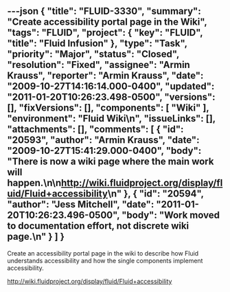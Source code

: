 ---json
{
  "title": "FLUID-3330",
  "summary": "Create accessibility portal page in the Wiki",
  "tags": "FLUID",
  "project": {
    "key": "FLUID",
    "title": "Fluid Infusion"
  },
  "type": "Task",
  "priority": "Major",
  "status": "Closed",
  "resolution": "Fixed",
  "assignee": "Armin Krauss",
  "reporter": "Armin Krauss",
  "date": "2009-10-27T14:16:14.000-0400",
  "updated": "2011-01-20T10:26:23.498-0500",
  "versions": [],
  "fixVersions": [],
  "components": [
    "Wiki"
  ],
  "environment": "Fluid Wiki\n",
  "issueLinks": [],
  "attachments": [],
  "comments": [
    {
      "id": "20593",
      "author": "Armin Krauss",
      "date": "2009-10-27T15:41:29.000-0400",
      "body": "There is now a wiki page where the main work will happen.\n\n<http://wiki.fluidproject.org/display/fluid/Fluid+accessibility>\n"
    },
    {
      "id": "20594",
      "author": "Jess Mitchell",
      "date": "2011-01-20T10:26:23.496-0500",
      "body": "Work moved to documentation effort, not discrete wiki page.\n"
    }
  ]
}
---
Create an accessibility portal page in the wiki to describe how Fluid understands accessibility and how the single components implement accessibility.

<http://wiki.fluidproject.org/display/fluid/Fluid+accessibility>

        